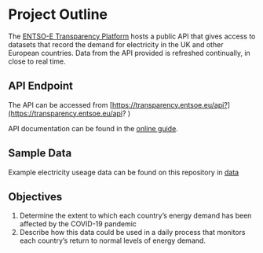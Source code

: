 # Project Outline
The [ENTSO-E Transparency Platform](https://www.entsoe.eu/about/) hosts a public API that gives access to datasets that record the demand for electricity in the UK and other European countries. Data from the API
provided is refreshed continually, in close to real time.

## API Endpoint
The API can be accessed from [https://transparency.entsoe.eu/api?](https://transparency.entsoe.eu/api? ) 

API documentation can be found in the [online guide](https://transparency.entsoe.eu/content/static_content/Static%20content/web%20api/Guide.html).

## Sample Data
Example electricity useage data can be found on this repository in [data](../data/sample_usage_data.csv)

## Objectives
1. Determine the extent to which each country’s energy demand has been affected by the COVID-19 pandemic
2. Describe how this data could be used in a daily process that monitors each country’s return to normal levels of energy demand.